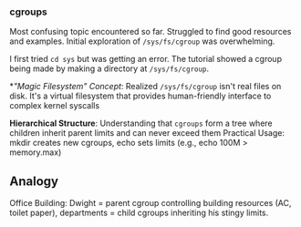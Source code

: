 ### cgroups

Most confusing topic encountered so far. Struggled to find good resources and examples. Initial exploration of `/sys/fs/cgroup` was overwhelming.

I first tried `cd sys` but was getting an error. The tutorial showed a cgroup being made by making a directory at `/sys/fs/cgroup`.

**"Magic Filesystem" Concept*: Realized `/sys/fs/cgroup` isn't real files on disk. It's a virtual filesystem that provides human-friendly interface to complex kernel syscalls

**Hierarchical Structure**: Understanding that `cgroups` form a tree where children inherit parent limits and can never exceed them
Practical Usage: mkdir creates new cgroups, echo sets limits (e.g., echo 100M > memory.max)

## Analogy

Office Building: Dwight = parent cgroup controlling building resources (AC, toilet paper), departments = child cgroups inheriting his stingy limits.